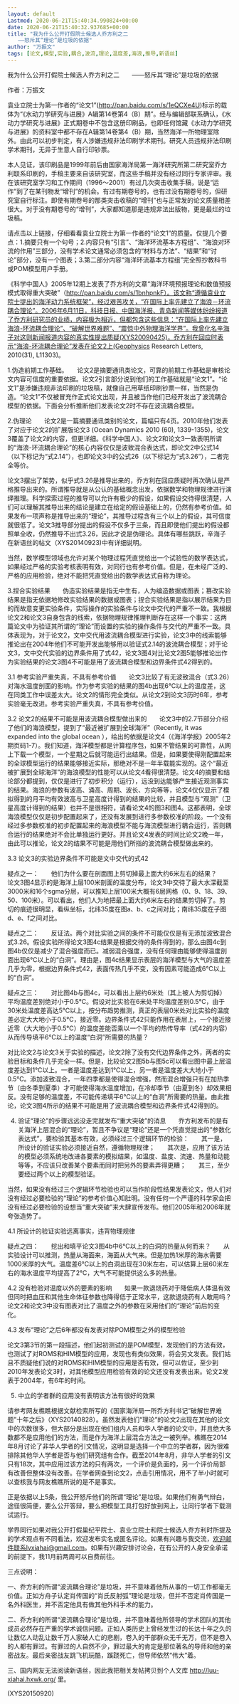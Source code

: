```yaml
---
layout: default
Lastmod: 2020-06-21T15:40:34.990824+00:00
date: 2020-06-21T15:40:32.937685+00:00
title: "我为什么公开打假院士候选人乔方利之二
　　——怒斥其“理论”是垃圾的依据"
author: "万振文"
tags: [论文,模型,实验,耦合,波流,理论,温度差,海浪,推导,新语丝]
---
```


我为什么公开打假院士候选人乔方利之二　　——怒斥其“理论”是垃圾的依据

作者：万振文

袁业立院士为第一作者的“论文1”(http://pan.baidu.com/s/1eQCXe4U)标示的载体为“《水动力学研究与进展》A辑第14卷第4（B）期”。经与编辑部联系确认，《水动力学研究与进展》正式期卷中不包含这册印刷品，也即任何馆藏《水动力学研究与进展》的资料室中都不存在A辑第14卷第4（B）期，当然海洋一所物理室除外。由此可以初步判定，有人涉嫌违规非法印刷学术期刊。研究人员违规非法印刷学术期刊，无异于生意人自行印钞票。

本人见证，该印刷品是1999年前后由国家海洋局第一海洋研究所第二研究室乔方利联系印刷的，手稿主要来自该研究室，而这些手稿并没有经过同行专家评审。我在该研究室学习和工作期间（1996～2001）有过几次突击收集手稿，说是“运作”到了在某刊物发“增刊”的机会。有过有期卷号的，也有过没有期卷号的，但研究室自行标注。即使有期卷号的那类突击收稿的“增刊”也与正常发的论文质量相差很大。对于没有期卷号的“增刊”，大家都知道那是违规非法出版物，更是最烂的垃圾稿。

请点击以上链接，仔细看看袁业立院士为第一作者的“论文1”的质量。仅提几个要点：1.摘要只有一个句号；2.内容只有“引言”、“海洋环流基本方程组”、“海浪对环流的作用”三部分，没有学术论文通常必须包含的“材料与方法”、“结果”和“讨论”部分，没有一个图表；3.第二部分内容“海洋环流基本方程组”完全照抄教科书或POM模型用户手册。

《科学中国人》2005年12期上发表了乔方利的文章“海洋环境预报理论和数值预报模式取得重大突破”（http://pan.baidu.com/s/1bnhpnkF）。该文称“遵循袁业立院士提出的海洋动力系统框架”，经过艰苦攻关，“在国际上率先建立了海浪－环流耦合理论”。2006年6月11日，科技日报、中国海洋报、青岛新闻等媒体纷纷报道了乔方利研究员的业绩，内容极为相近，但都包含这些信息：“在国际上率先建立海浪-环流耦合理论”、“破解世界难题”、“震惊中外物理海洋学界”。我曾化名辛海子对这则新闻报道内容的真实性提出质疑(XYS20090425)，乔方利在回应时表示“海浪-环流耦合理论”发表在论文2上(Geophysics Research Letters, 2010(31), L11303)。

1.伪造前期工作基础。　　论文2是摘要通讯类论文，可靠的前期工作基础是审核论文内容可信度的重要依据。论文2引言部分说到他们的工作基础就是“论文1”。“论文1”是涉嫌违规非法印刷的垃圾稿，就像自己用草纸印刷钞票一样，当然是伪造。“论文1”不仅被冒充作正式论文出现，并且被当作他们已经开发出了波流耦合模型的依据。下面会分析推断他们发表论文2时不存在波流耦合模型。

2.伪理论　　论文2是一篇摘要通讯类别的论文，篇幅只有4页。2010年他们发表了对应于论文2的扩展版论文3 (Ocean Dynamics 2010 (60), 1339-1355)，论文3覆盖了论文2的内容，但更详细。《科学中国人》、论文2和论文3一致表明所谓的“海浪-环流耦合理论”的核心内容仅仅是波致混合表达式，即论文2中公式14（以下标记为“式2.14”），也即论文3中的公式26（以下标记为“式3.26”），二者完全等价。

论文3摆出了架势，似乎式3.26是推导出来的，乔方利在回应质疑时再次确认是严格推导出来的。所谓推导就是从公认的基础概念出发，依据数学和物理规律进行演绎推理。科学探索过程的推导可以允许有极少的假设，如果假设交待得很清楚，人们可以理解其推导出来的结论是建立在给定的假设基础上的，仍然有参考价值。如果发布一项声称是推导出来的“理论”，其推导过程含有三个以上的假设，其可信度就很低了。论文3推导部分提出的假设不仅多于三条，而且即使他们提出的假设都照单全收，仍然推导不出式3.26，因此才说是伪理论。具体有哪些跳跃，辛海子在新语丝的帖文（XYS20140923)中有详细说明。

当然，数学模型领域也允许对某个物理过程凭直觉给出一个试验性的数学表达式，如果经过严格的实验考核表明有效，对同行也有参考价值。但是，在未经广泛的、严格的应用检验，绝对不能把凭直觉给出的数学表达式自称为理论。

3.捏合实验结果　　伪造实验结果是指无中生有，人为编造数据或图表；篡改实验结果是指无依据地修改实验结果的数据或图表；捏合实验结果是指以展示结果为目的而故意变更实验条件，实际操作的实验条件与论文中交代的严重不一致。我根据论文2和论文3自身包含的线索，依据物理规律推理判断存在这样一个事实：这两篇论文中为验证其所谓的“理论”而设置的实验的操作条件与交代的严重不一致。具体表现为，对于论文2，文中交代用波流耦合模型进行实验，论文3中的线索能够推论出在2004年他们不可能开发出能够用以验证式2.14的波流耦合模型；对于论文3，文中交代实验的边界条件用了式42，论文3图4对比论文2图5能够推论出作为实验结果的论文3图4不可能是用了波流耦合模型和边界条件式42得到的。

3.1  参考实验严重失真，不具有参考价值　　论文3比较了有无波致混合（式3.26）对海水温度剖面的影响。作为参考实验的结果的图4b出现6℃以上的温度差，这在同类工作中误差太大。论文2的情形完全类似。从论文2到论文3历时6年，参考实验毫无改进。参考实验严重失真，不具有参考价值。

3.2  论文2的结果不可能是用波流耦合模型做出来的　　论文3中的2.7节部分介绍了他们的海浪模型，提到了“最近被扩展到全球海洋”（Recently, it was expanded into the global ocean ），给出的依据是论文4（《海洋学报》2005年2期页码1-7）。我们知道，海洋模型都是计算程序包，如果不管结果的可靠性，从网上下载一个模型，一个星期之后就可能运行出结果。但是，如果要使得刚配置起来的全球模型运行的结果能够接近实际，那绝对不是一年半载能实现的。这个“最近被扩展到全球海洋”的海浪模型的性能可以从论文4看得很清楚。论文4的摘要和结论部分都提到，仅仅是进行了初步积分（运行），远没到达能够产生接近观测事实的结果。海浪的参数有波高、涌高、周期、波长、方向等等，论文4仅仅显示了模拟得到的月平均有效波高与卫星高度计得到的结果的比较，并且模型与“观测”（卫星高度计得到的结果）也并不是很相符，请看论文4的图3和图4。这都表明，全球海浪模型仅仅是初步配置起来了，还没有发展到进行多参数校准的阶段。一个没有经过多参数校准的初步配置起来的海浪模型不能与海流模型进行耦合运行，否则耦合运行的结果绝对不会比单独运行更好。并且论文4发表的时间比论文2晚一年，由此可以推论，论文2的结果不可能是用他们所指的波流耦合模型做出来的。

3.3  论文3的实验边界条件不可能是文中交代的式42

疑点之一：　　他们为什么要在剖面图上剪切掉最上面大约6米左右的结果？　　论文3图4显示的是海洋上层100米剖面的温度分布，论文3中交待了最大水深截至3000米和16个sgma分层，可以推知上层100米大概有6层网格（0、9、18、39、50、100米）。可以看出，他们人为地把最上面大约6米左右的结果剪切掉了。剪切的痕迹很明显，看纵坐标，北纬35度在图a、b、c之间对比；南纬35度在子图d、e、f之间对比。

疑点之二：　　反证法。两个对比实验之间的条件不可能仅仅是有无添加波致混合式3.26。假设实验所得论文3图4c结果是根据交待的条件得到的，那么由图4c到图4b仅仅是减少了混合强度而已。减弱混合强度，没有任何理由能够使得温度剖面出现6℃以上的“白洞”。理由是，图4c结果显示表层的海洋模型与大气的温度差几乎为零，根据边界条件式42，表面传热几乎不变，没有因素可能造成6℃以上的“白洞”。

疑点之三：　　对比图4b与图4c，可以看出上层约6米处（其上被人为剪切掉）平均温度差别绝对小于0.5℃。假设对比实验在6米处平均温度差别0.5℃，由于30米处温度差高达5℃以上，按分布趋势推测，真正的表层0米处对比实验的温度差必定大大地小于0.5℃，接近零。边界条件式42只能作用在表层上，一个接近接近零（大大地小于0.5℃）的温度差能否乘以一个平均的热传导率（式42的内容）从而传导填平6℃以上的温度“白洞”所需要的热量？

对比论文2与论文3关于实验的描述，论文2除了没有交代边界条件之外，两者的实验目标和条件几乎完全一样。但是，比较论文2图5b与图5c可以看出图中最上层温度差达到1℃以上。一者是温度差达到1℃以上，另一者是温度差大大地小于0.5℃。添加波致混合，一年四季都是使得混合增强，然而混合增强只有在加热季节（由冬季到夏季）才可能使得海水温度增加，在冷却季节（由夏到冬）却效果相反。没有足够的温度差，不可能传递填平6℃以上的“白洞”所需要的热量。由此推论，论文3图4所示的结果不可能是用了波流耦合模型和边界条件式42得到的。

4. 验证“理论”的步骤远远没走完就发布“重大突破”的消息　　乔方利发布的是有关海洋上层混合的“理论”，暂且不争议是“理论”还是一个凭直觉提出的“参数化表达式”，要检验其基本有效，必须经过三个逻辑环节的检验：　　其一是，所设计的验证实验必须接近自然，遵循物理规律；　　其次是，应用了该方法的模型必须系统地改进各要素的模拟结果，如温度、盐度、流速、热量和动能等等，不应该只改善某个要素而同时把另外的要素弄得更糟；　　其三，至少要经过两个以上的模型验证。

当然，如果没有经过三个逻辑环节检验也可以当作阶段性结果发表论文，但人们对没有经过必要检验的“理论”的参考价值心知肚明。没有任何一个严谨的科学家会把没有经过必要检验的设想当“重大突破”来大肆宣传发布。他们2005年和2006年就夸张造势了。

4.1 所设计的验证实验远离事实，违背物理规律

疑点之四：　　挖出和填平论文3图4b中6℃以上的白洞的热量从何而来？　　从实验设计可以推测，热量从海面来，海面从大气来。但是加热1米厚的海水需要1000米厚的大气。温度差6℃以上的白洞出现在30米左右，可以估算上层60米左右的海水温度平均提高了2℃，大气不可能提供这么多的热量。

4.2 没有检验对温度以外的要素的影响　　如果一款退烧药对于降低病人体温有效但同时把血压和其他生命体征参数也降得低于正常水平，这款退烧药有人敢用吗？论文2和论文3中没有图表对比了温度之外的参数在采用他们的“理论”前后的变化。

4.3 发布“理论”之后6年都没有发表对除POM模型之外的模型检验

论文3第3节的第一段描述，他们起初测试的是POM模型，发现他们的方法有效，也测试了对ROMS和HIM模型的应用，发现也有类似效果，将会另文发表。我们姑且不质疑他们说的对ROMS和HIM模型的应用是否有效，但可以佐证，至少到2010年发表论文3时，对其他模型应用检验有效的论文还没有发表出来。论文2发表于2004年，有6年的时间。

5. 中立的学者群的应用没有表明该方法有很好的效果

请参考网友樵瞧根据文献检索所写的《国家海洋局一所乔方利书记“破解世界难题”十年之后》（XYS20140828）。虽然发表他们“理论”的论文2出现在其他的论文中的次数很多，但大部分是出现在他们组内人员和华人学者的论文中，并且绝大多数都不是应用他们的方法，而是作为海洋上层混合方法之一被列举。樵瞧在2014年8月讨论了非华人学者的引文情况，这明显是选择一个中立的学者群，因为很难排除其他华人学者是否与他们研究组有合作。截至2014年8月，非华人学者的引文只有18次，其中应用过该方法的只有两次，一个评价是负面的，另一个评价局部有改善但整体没有改善。在学者网查到论文2，点击引用情况，用不了半小时就可以查核我与网友樵瞧所说的是不是事实。

正是依据以上5条，我公开怒斥他们的所谓“理论”是垃圾。如果他们有勇气辩白，途径很简便，要么公开答辩，要么把模型工具打包好放到网上，让同行学者下载测试运行。

学界同行如果对我公开打假巢纪平院士、袁业立院士和院士候选人乔方利时所提及的学术观点有不同看法，欢迎发布实名或匿名评论。如果有兴趣与我交流，欢迎邮件联系lvxiahai@gmail.com。如果有兴趣安排讨论会，在有公开的人身安全承诺的前提下，我11月前两周可以自费前往。

三点说明：

一、乔方利的所谓“波流耦合理论”是垃圾，并不意味着他所从事的一切工作都毫无价值。正如方舟子认定肖传国的“肖氏反射弧”理论是垃圾，但并不否定肖传国是一名外科医生，并不否定他具有做其他外科手术的能力。

二、乔方利的所谓“波流耦合理论”是垃圾，并不意味着他所领导的学术团队的其他成员必然存在严重的学术诚信问题。正如人类历史上曾经发生过的长达十年之久的让数亿人动乱让数千万人家破人亡的悲剧，卷入的干部群众无千无万，但不是卷入的人都有罪过。有罪过的人自然不少，罪过最大的肯定是那位著名的导师和他的亲密战友。最后亲密战友跳飞机玩酷，蹊跷死亡，但导师依然“伟大”着。

三、国内网友无法阅读新语丝，因此我把相关发帖拷贝到个人文库 http://luu-xiahai.hxwk.org/ 里。

(XYS20150920)

